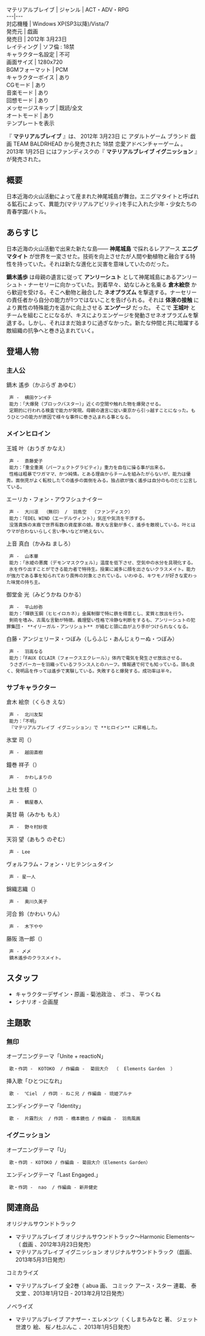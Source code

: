 マテリアルブレイブ  |  ジャンル  |  ACT・ADV・RPG   
---|---  
対応機種  |  Windows XP(SP3以降)/Vista/7   
発売元  |  戯画   
発売日  |  2012年  3月23日   
レイティング  |  ソフ倫  : 18禁   
キャラクター名設定  |  不可   
画面サイズ  |  1280x720   
BGMフォーマット  |  PCM   
キャラクターボイス  |  あり   
CGモード  |  あり   
音楽モード  |  あり   
回想モード  |  あり   
メッセージスキップ  |  既読/全文   
オートモード  |  あり   
テンプレートを表示  
  
『 **マテリアルブレイブ** 』は、  2012年  3月23日  に  アダルトゲーム  ブランド  戯画 TEAM BALDRHEAD
から発売された  18禁  恋愛アドベンチャーゲーム  。  2013年  1月25日  にはファンディスクの『 **マテリアルブレイブ イグニッション**
』が発売された。

##  概要  

日本近海の火山活動によって産まれた神尾城島が舞台。エニグマタイトと呼ばれる鉱石によって、異能力(マテリアルアビリティ)を手に入れた少年・少女たちの青春学園バトル。

##  あらすじ  

日本近海の火山活動で出来た新たな島―― **神尾城島** で採れるレアアース **エニグマタイト**
が世界を一変させた。技術を向上させたが人間や動植物と融合する特性を持っていた。それは新たな進化と災害を意味していたのだった。

**鏑木遙歩** は母親の遺言に従って **アンリーシュト** として神尾城島にあるアンリーシュト・ナーセリーに向かっていた。到着早々、幼なじみと名乗る
**倉木絵奈** から歓迎を受ける。そこへ動物と融合した **ネオプラズム**
を撃退する。ナーセリーの責任者から自分の能力が1つではないことを告げられる。それは **体液の接触** により異性の特殊能力を遥かに向上させる
**エンゲージ** だった。 そこで **王城叶**
とチームを組むことになるが、キスによりエンゲージを発動させネオプラズムを撃退する。しかし、それはまだ始まりに過ぎなかった。新たな仲間と共に暗躍する敵組織の抗争へと巻き込まれていく。

##  登場人物  

###  主人公  

鏑木 遙歩（かぶらぎ あゆむ）

     声 -  横田ケンイチ 
     能力：「大爆発（ブロックバスター）」近くの空間や触れた物を爆発させる。 
     定期的に行われる検査で能力が発現。母親の遺言に従い東京から引っ越すことになった。もうひとつの能力が原因で様々な事件に巻き込まれる事となる。 

###  メインヒロイン  

王城 叶（おうぎ かなえ）

     声 -  斎藤愛子 
     能力：「重全重美（パーフェクトグラビティ）」重力を自在に操る事が出来る。 
     性格は粗暴でワガママ、かつ純情。とある理由からチームを組みたがらないが、能力は優秀。面倒見がよく転校したての遙歩の面倒をみる。独占欲が強く遙歩は自分のものだと公言している。 
エーリカ・フォン・アウフシュナイター

     声 -  大川凛  （無印） /  羽鳥空  （ファンディスク） 
     能力：「EDEL WIND（エーデルヴィント）」気圧や気流を干渉する。 
     没落貴族の末裔で世界有数の資産家の娘。尊大な言動が多く、遙歩を敵視している。叶とはウマが合わないらしく言い争いなどが絶えない。 
上音 真白（かみね ましろ）

     声 -  山本華 
     能力：「氷姫の悪魔（デモンマスクウェル）」温度を低下させ、空気中の水分を具現化する。 
     氷を作り出すことができる能力者で特待生。授業に滅多に顔を出さないクラスメイト。能力が強力である事を知られており畏怖の対象とされている。いわゆる、キワモノが好きな変わった味覚の持ち主。 
御堂金 光（みどうかね ひかる）

     声 -  平山紗弥   
     能力：「輝鉄玉鋼（ヒヒイロカネ）」金属制御で特に鉄を得意とし、変質と放出を行う。 
     剣術を嗜み、古風な言動が特徴。義理堅い性格で冷静な判断をするも、アンリーシュトの犯罪集団・ **イリーガル・アンリシュト** が絡むと頭に血が上り手がつけられなくなる。 
白藤・アンジェリーヌ・つぼみ（しらふじ・あんじぇりーぬ・つぼみ）

     声 -  羽高なる 
     能力：「FAUX ECLAIR（フォークスエクレール）」体内で電気を発生させ放出させる。 
     うさぎパーカーを羽織っているフランス人とのハーフ。情報通で何でも知っている。頭も良く、発明品を作っては遙歩で実験している。失敗すると爆発する。成功率は半々。 

###  サブキャラクター  

倉木 絵奈（くらき えな）

     声 -  北川友梨 
     能力：「不明」 
     『マテリアルブレイブ イグニッション』で **ヒロイン** に昇格した。 

氷堂 司（）

     声 -  越田直樹 

鐘巻 祥子（）

     声 -  かわしまりの 

上社 生枝（）

     声 -  鶴屋春人 

美甘 萌（みかも もえ）

     声 -  野々村紗夜 

天羽 望（あもう のぞむ）

     声 - Lee 

ヴォルフラム・フォン・リヒテンシュタイン

     声 - 星一人 

錦織志織（）

     声 -  奥川久美子 

河合 鈴（かわい りん）

     声 -  木下やや 

藤阪 浩一郎（）

     声 - 〆〆 
     鏑木遙歩のクラスメイト。 

##  スタッフ  

  * キャラクターデザイン・原画 -  菊池政治  、  ポコ  、  平つくね 
  * シナリオ -  企画屋 

##  主題歌  

###  無印  

オープニングテーマ「Unite + reactioN」

     歌・作詞 -  KOTOKO  / 作編曲 -  菊田大介  （  Elements Garden  ） 
挿入歌「ひとつになれ」

     歌 -  ℃iel  / 作詞 - ねこ兄 / 作編曲 - 琉姫アルナ 
エンディングテーマ「Identity」

     歌 -  片霧烈火  / 作詞 - 橋本鏡也 / 作編曲 -  羽鳥風画 

###  イグニッション  

オープニングテーマ「U」

     歌・作詞 - KOTOKO / 作編曲 - 菊田大介（Elements Garden） 
エンディングテーマ「Last Engaged.」

     歌・作詞 -  nao  / 作編曲 - 新井健史 

##  関連商品  

オリジナルサウンドトラック

  * マテリアルブレイブ オリジナルサウンドトラック～Harmonic Elements～（  戯画  、2012年3月23日発売） 
  * マテリアルブレイブ イグニッション オリジナルサウンドトラック（戯画、2013年5月31日発売） 

コミカライズ

  * マテリアルブレイブ 全2巻（  abua  画、  コミック アース・スター  連載、  泰文堂  、2013年1月12日 - 2013年2月12日発売） 

ノベライズ

  * マテリアルブレイブ アナザー・エレメンツ（  くしまちみなと  著、  ジェット世渡り  絵、  桜ノ杜ぶんこ  、2013年1月5日発売） 

